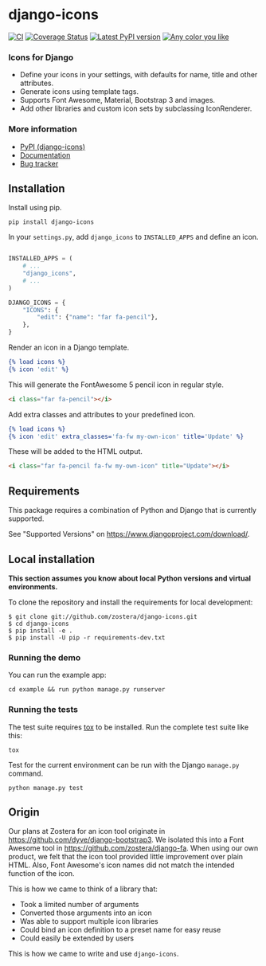 # django-icons

[![CI](https://github.com/zostera/django-icons/workflows/CI/badge.svg?branch=main)](https://github.com/zostera/django-icons/actions?workflow=CI)
[![Coverage Status](https://coveralls.io/repos/github/zostera/django-icons/badge.svg?branch=main)](https://coveralls.io/github/zostera/django-icons?branch=main)
[![Latest PyPI version](https://img.shields.io/pypi/v/django-icons.svg)](https://pypi.python.org/pypi/django-icons)
[![Any color you like](https://img.shields.io/badge/code%20style-black-000000.svg)](https://github.com/ambv/black)

### Icons for Django

- Define your icons in your settings, with defaults for name, title and other attributes.
- Generate icons using template tags.
- Supports Font Awesome, Material, Bootstrap 3 and images.
- Add other libraries and custom icon sets by subclassing IconRenderer.

### More information

- [PyPI (django-icons)](https://pypi.python.org/pypi/django-icons)
- [Documentation](https://django-icons.readthedocs.io/en/latest/)
- [Bug tracker](http://github.com/zostera/django-icons/issues)

## Installation


Install using pip.

```shell
pip install django-icons
```

In your `settings.py`, add `django_icons` to `INSTALLED_APPS` and define an icon.

```python

INSTALLED_APPS = (
    # ...
    "django_icons",
    # ...
)

DJANGO_ICONS = {
    "ICONS": {
        "edit": {"name": "far fa-pencil"},
    },
}
```

Render an icon in a Django template.

```djangotemplate
{% load icons %}
{% icon 'edit' %}
```

This will generate the FontAwesome 5 pencil icon in regular style.

```html
<i class="far fa-pencil"></i>
```

Add extra classes and attributes to your predefined icon.

```djangotemplate
{% load icons %}
{% icon 'edit' extra_classes='fa-fw my-own-icon' title='Update' %}
```

These will be added to the HTML output.

```html
<i class="far fa-pencil fa-fw my-own-icon" title="Update"></i>
```

## Requirements

This package requires a combination of Python and Django that is currently supported.

See "Supported Versions" on <https://www.djangoproject.com/download/>.

## Local installation

**This section assumes you know about local Python versions and virtual environments.**

To clone the repository and install the requirements for local development:

```shell
$ git clone git://github.com/zostera/django-icons.git
$ cd django-icons
$ pip install -e .
$ pip install -U pip -r requirements-dev.txt
```

### Running the demo

You can run the example app:

```shell
cd example && run python manage.py runserver
```

### Running the tests

The test suite requires [tox](https://tox.readthedocs.io/) to be installed. Run the complete test suite like this:

```shell
tox
```

Test for the current environment can be run with the Django `manage.py` command.

```shell
python manage.py test
```

## Origin

Our plans at Zostera for an icon tool originate in <https://github.com/dyve/django-bootstrap3>. We isolated this into a Font Awesome tool in <https://github.com/zostera/django-fa>. When using our own product, we felt that the icon tool provided little improvement over plain HTML. Also, Font Awesome's icon names did not match the intended function of the icon.

This is how we came to think of a library that:

- Took a limited number of arguments
- Converted those arguments into an icon
- Was able to support multiple icon libraries
- Could bind an icon definition to a preset name for easy reuse
- Could easily be extended by users

This is how we came to write and use `django-icons`.
